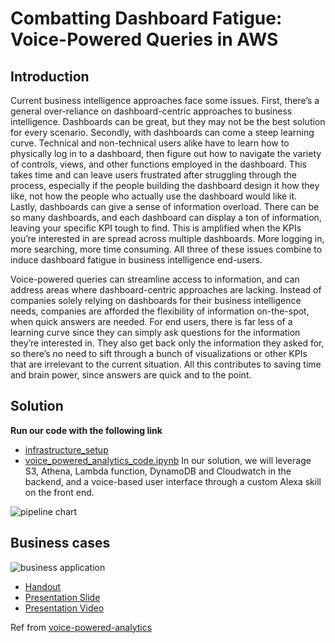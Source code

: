 # Combatting Dashboard Fatigue: Voice-Powered Queries in AWS

## Introduction

Current business intelligence approaches face some issues. First, there’s a general over-reliance on dashboard-centric approaches to business intelligence. Dashboards can be great, but they may not be the best solution for every scenario. Secondly, with dashboards can come a steep learning curve. Technical and non-technical users alike have to learn how to physically log in to a dashboard, then figure out how to navigate the variety of controls, views, and other functions employed in the dashboard. This takes time and can leave users frustrated after struggling through the process, especially if the people building the dashboard design it how they like, not how the people who actually use the dashboard would like it. Lastly, dashboards can give a sense of information overload. There can be so many dashboards, and each dashboard can display a ton of information, leaving your specific KPI tough to find. This is amplified when the KPIs you’re interested in are spread across multiple dashboards. More logging in, more searching, more time consuming. All three of these issues combine to induce dashboard fatigue in business intelligence end-users. 

Voice-powered queries can streamline access to information, and can address areas where dashboard-centric approaches are lacking. Instead of companies solely relying on dashboards for their business intelligence needs, companies are afforded the flexibility of information on-the-spot, when quick answers are needed. For end users, there is far less of a learning curve since they can simply ask questions for the information they’re interested in. They also get back only the information they asked for, so there’s no need to sift through a bunch of visualizations or other KPIs that are irrelevant to the current situation. All this contributes to saving time and brain power, since answers are quick and to the point.

## Solution

**Run our code with the following link**
- [infrastructure_setup](https://github.com/bgg11117/msba6330_trends_proj/blob/main/infrastructure_setup.md)
- [voice_powered_analytics_code.ipynb](https://github.com/bgg11117/msba6330_trends_proj/blob/main/voice_powered_analytics_code.ipynb)
In our solution, we will leverage S3, Athena, Lambda function, DynamoDB and Cloudwatch in the backend, and a voice-based user interface through a custom Alexa skill on the front end.

![pipeline chart](https://github.com/bgg11117/msba6330_trends_proj/blob/main/pipeline_chart.png)

## Business cases

![business application](https://github.com/bgg11117/msba6330_trends_proj/blob/main/business_application.png)


- [Handout](https://github.com/bgg11117/msba6330_trends_proj/blob/main/BDA_Handout.pdf)
- [Presentation Slide](https://github.com/bgg11117/msba6330_trends_proj/blob/main/BDA_Presentation.pdf)
- [Presentation Video](https://www.youtube.com/watch?v=qRmGPqDZKy8)

Ref from [voice-powered-analytics](https://github.com/awslabs/voice-powered-analytics)
